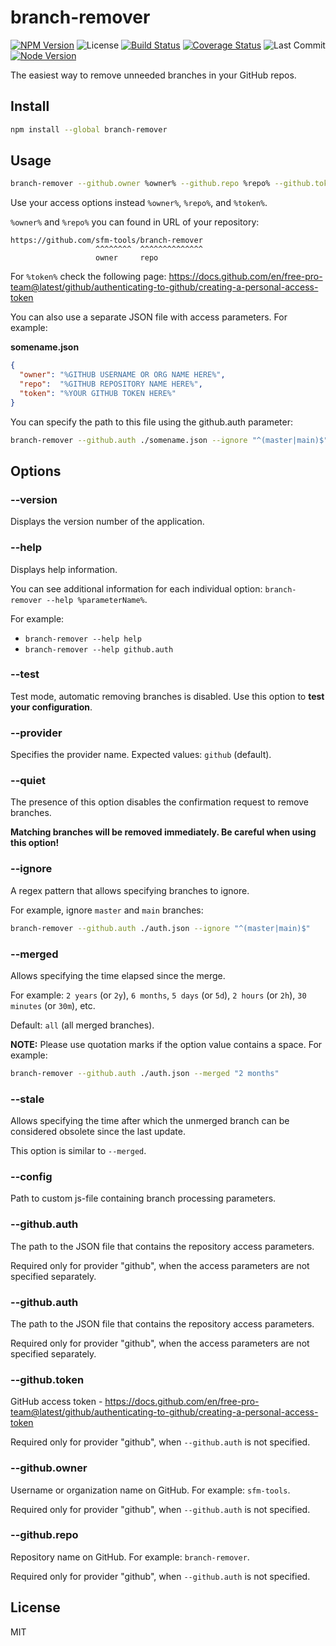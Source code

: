 # branch-remover

[![NPM Version](https://badgen.net/npm/v/branch-remover)](https://www.npmjs.com/package/branch-remover)
![License](https://badgen.net/npm/license/branch-remover)
[![Build Status](https://travis-ci.org/sfm-tools/branch-remover.svg?branch=main)](https://travis-ci.org/sfm-tools/branch-remover)
[![Coverage Status](https://coveralls.io/repos/github/sfm-tools/branch-remover/badge.svg?branch=main)](https://coveralls.io/github/sfm-tools/branch-remover?branch=main)
![Last Commit](https://badgen.net/github/last-commit/sfm-tools/branch-remover/main)
[![Node Version](https://badgen.net/npm/node/branch-remover)](https://www.npmjs.com/package/branch-remover)

The easiest way to remove unneeded branches in your GitHub repos.

## Install

```bash
npm install --global branch-remover
```

## Usage

```bash
branch-remover --github.owner %owner% --github.repo %repo% --github.token %token% --ignore "^(master|main)$"
```

Use your access options instead `%owner%`, `%repo%`, and `%token%`.

`%owner%` and `%repo%` you can found in URL of your repository:

```
https://github.com/sfm-tools/branch-remover
                   ^^^^^^^^  ^^^^^^^^^^^^^^
                   owner     repo
```

For `%token%` check the following page:
https://docs.github.com/en/free-pro-team@latest/github/authenticating-to-github/creating-a-personal-access-token

You can also use a separate JSON file with access parameters. For example:

**somename.json**
```json
{
  "owner": "%GITHUB USERNAME OR ORG NAME HERE%",
  "repo":  "%GITHUB REPOSITORY NAME HERE%",
  "token": "%YOUR GITHUB TOKEN HERE%"
}
```

You can specify the path to this file using the github.auth parameter:

```bash
branch-remover --github.auth ./somename.json --ignore "^(master|main)$"
```

## Options

### --version

Displays the version number of the application.

### --help

Displays help information.

You can see additional information for each individual option:
`branch-remover --help %parameterName%`.

For example:
* `branch-remover --help help`
* `branch-remover --help github.auth`

### --test

Test mode, automatic removing branches is disabled.
Use this option to **test your configuration**.

### --provider

Specifies the provider name. Expected values: `github` (default).

### --quiet

The presence of this option disables the confirmation request to remove branches.

**Matching branches will be removed immediately. Be careful when using this option!**

### --ignore

A regex pattern that allows specifying branches to ignore.

For example, ignore `master` and `main` branches:

```bash
branch-remover --github.auth ./auth.json --ignore "^(master|main)$"
```

### --merged

Allows specifying the time elapsed since the merge.

For example: `2 years` (or `2y`), `6 months`, `5 days` (or `5d`), `2 hours` (or `2h`), `30 minutes` (or `30m`), etc.

Default: `all` (all merged branches).

**NOTE:** Please use quotation marks if the option value contains a space. For example:


```bash
branch-remover --github.auth ./auth.json --merged "2 months"
```

### --stale

Allows specifying the time after which the unmerged branch can be considered obsolete since the last update.

This option is similar to `--merged`.

### --config

Path to custom js-file containing branch processing parameters.

### --github.auth

The path to the JSON file that contains the repository access parameters.

Required only for provider "github", when the access parameters are not specified separately.

### --github.auth

The path to the JSON file that contains the repository access parameters.

Required only for provider "github", when the access parameters are not specified separately.

### --github.token

GitHub access token - https://docs.github.com/en/free-pro-team@latest/github/authenticating-to-github/creating-a-personal-access-token

Required only for provider "github", when `--github.auth` is not specified.

### --github.owner

Username or organization name on GitHub. For example: `sfm-tools`.

Required only for provider "github", when `--github.auth` is not specified.

### --github.repo

Repository name on GitHub. For example: `branch-remover`.

Required only for provider "github", when `--github.auth` is not specified.

## License
MIT
